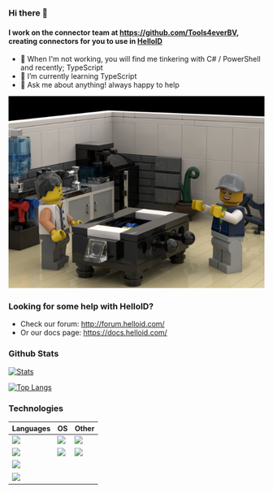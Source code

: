 ### Hi there 👋

#### I work on the connector team at https://github.com/Tools4everBV, creating connectors for you to use in [HelloID](https://www.tools4ever.com/software/helloid-idaas-cloud-single-sign-on/)

- 🔭 When I'm not working, you will find me tinkering with C# / PowerShell and recently; TypeScript
- 🌱 I’m currently learning TypeScript
- 💬 Ask me about anything! always happy to help

![lego](https://raw.githubusercontent.com/JeroenBl/JeroenBl/master/winning.png)

### Looking for some help with HelloID?

- Check our forum: http://forum.helloid.com/
- Or our docs page: https://docs.helloid.com/

 ### Github Stats
[![Stats](https://github-readme-stats.vercel.app/api?username=JeroenBl&theme=dark)](https://github.com/JeroenBl/github-readme-stats)

[![Top Langs](https://github-readme-stats.vercel.app/api/top-langs/?username=JeroenBl)](https://github.com/JeroenBl/github-readme-stats)

### Technologies

| Languages     | OS | Other |
| ------------ | ------------ | ------------ |
| ![](https://img.shields.io/badge/-PowerShell-blue.svg) | ![](https://img.shields.io/badge/Windows-0078D6?style=flat&logo=windows&logoColor=white) | ![](https://img.shields.io/badge/SQLite-07405E?style=flat&logo=sqlite&logoColor=white) |
| ![](https://img.shields.io/badge/C%23-239120?style=flat&logo=c-sharp&logoColor=white&color=2bbc8a) | ![](https://img.shields.io/badge/Ubuntu-E95420?style=flat&logo=ubuntu&logoColor=white) | ![](https://img.shields.io/badge/Microsoft_Azure-0089D6?style=flat&logo=microsoft-azure&logoColor=white) |
| ![](https://img.shields.io/badge/TypeScript-007ACC?style=flat&logo=typescript&logoColor=white) |
| ![](https://img.shields.io/badge/Markdown-000000?style=flat&logo=markdown&logoColor=white)


<!--
**mufana/mufana** is a ✨ _special_ ✨ repository because its `README.md` (this file) appears on your GitHub profile.
Here are some ideas to get you started:

- 🔭 I’m currently working on ...
- 🌱 I’m currently learning ...
- 👯 I’m looking to collaborate on ...
- 🤔 I’m looking for help with ...
- 💬 Ask me about ...
- 📫 How to reach me: ...
- 😄 Pronouns: ...
- ⚡ Fun fact: ...
-->
